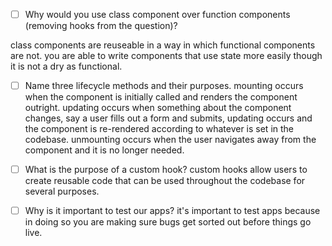 - [ ] Why would you use class component over function components (removing hooks from the question)?

class components are reuseable in a way in which functional components are not. you are able to write components that use state more easily though it is not a dry as functional. 

- [ ] Name three lifecycle methods and their purposes.
mounting occurs when the component is initially called and renders the component outright. 
updating occurs when something about the component changes, say a user fills out a form and submits, updating occurs and the component is re-rendered according to whatever is set in the codebase. 
unmounting occurs when the user navigates away from the component and it is no longer needed. 

- [ ] What is the purpose of a custom hook?
custom hooks allow users to create reusable code that can be used throughout the codebase for several purposes. 

- [ ] Why is it important to test our apps?
it's important to test apps because in doing so you are making sure bugs get sorted out before things go live. 